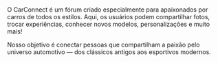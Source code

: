 #
O CarConnect é um fórum criado especialmente para apaixonados por carros de todos os estilos.
Aqui, os usuários podem compartilhar fotos, trocar experiências, conhecer novos modelos, personalizações e muito mais!

Nosso objetivo é conectar pessoas que compartilham a paixão pelo universo automotivo — dos clássicos antigos aos esportivos modernos.
